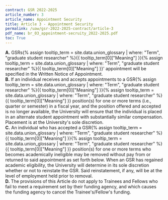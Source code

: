 ```yaml
---
contract: GSR 2022-2025
article_number: 3
article_name: Appointment Security 
title: Article 3 - Appointment Security 
permalink: /uaw/gsr-2022-2025-contract/article-3
pdf_name: br_03_appointment-secruity_2022-2025.pdf
toc: True
---
```



<div class="lvl1"><b>A.</b> <span class="tooltip"><span class="tooltip">GSRs<span class="tooltip-text">{% assign tooltip_term = site.data.union_glossary | where: "Term", "graduate student researcher" %}{{ tooltip_term[0]["Meaning"] }}</span></span><span class="tooltip-text">{% assign tooltip_term = site.data.union_glossary | where: "Term", "graduate student researcher" %}{{ tooltip_term[0]["Meaning"] }}</span></span>' appointment will be specified in the Written Notice of Appointment.</div>
<div class="lvl1"><b>B.</b> If an individual receives and accepts appointments to a <span class="tooltip"><span class="tooltip">GSR<span class="tooltip-text">{% assign tooltip_term = site.data.union_glossary | where: "Term", "graduate student researcher" %}{{ tooltip_term[0]["Meaning"] }}</span></span><span class="tooltip-text">{% assign tooltip_term = site.data.union_glossary | where: "Term", "graduate student researcher" %}{{ tooltip_term[0]["Meaning"] }}</span></span> position(s) for one or more terms (i.e., quarter or semester) in a fiscal year, and the position offered and accepted is no longer available, the University will ensure that the individual is placed in an alternate student appointment with substantially similar compensation. Placement is at the University's sole discretion.</div>
<div class="lvl1"><b>C.</b> An individual who has accepted a <span class="tooltip"><span class="tooltip">GSR<span class="tooltip-text">{% assign tooltip_term = site.data.union_glossary | where: "Term", "graduate student researcher" %}{{ tooltip_term[0]["Meaning"] }}</span></span><span class="tooltip-text">{% assign tooltip_term = site.data.union_glossary | where: "Term", "graduate student researcher" %}{{ tooltip_term[0]["Meaning"] }}</span></span> position(s) for one or more terms who becomes academically ineligible may be removed without pay from or returned to said appointment as set forth below. When an GSR has regained academic eligibility, the University will determine in its sole discretion whether or not to reinstate the GSR. Said reinstatement, if any, will be at the level of employment held prior to removal.</div>
<div class="lvl1"><b>D.</b> The provisions of this Article do not apply to Trainees and Fellows who fail to meet a requirement set by their funding agency, and which causes the funding agency to cancel the Trainee's/Fellow's funding.</div>

